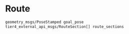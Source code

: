 # Route

```txt
geometry_msgs/PoseStamped goal_pose
tier4_external_api_msgs/RouteSection[] route_sections
```
